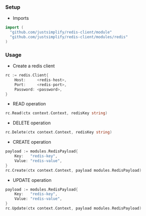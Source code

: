 ### Setup
- Imports
```go
import (
  "github.com/justsimplify/redis-client/module"
  "github.com/justsimplify/redis-client/modules/redis"
)
```
  
### Usage
- Create a redis client
```go
rc := redis.Client{
    Host:     <redis-host>,
    Port:     <redis-port>,
    Password: <password>,
}
```

- READ operation
```go
rc.Read(ctx context.Context, redisKey string)
```

- DELETE operation
```go
rc.Delete(ctx context.Context, redisKey string)
```

- CREATE operation
```go
payload := modules.RedisPayload{
    Key:   "redis-key",
    Value: "redis-value",
}
rc.Create(ctx context.Context, payload modules.RedisPayload)
```

- UPDATE operation
```go
payload := modules.RedisPayload{
    Key:   "redis-key",
    Value: "redis-value",
}
rc.Update(ctx context.Context, payload modules.RedisPayload)
```